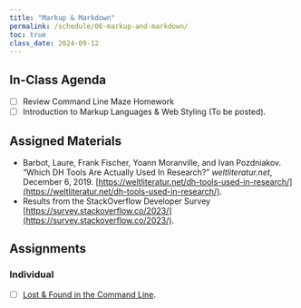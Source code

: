 ```yaml
---
title: "Markup & Markdown"
permalink: /schedule/06-markup-and-markdown/
toc: true
class_date: 2024-09-12
---
```


## In-Class Agenda

- [ ] Review Command Line Maze Homework
- [ ] Introduction to Markup Languages & Web Styling (To be posted).

## Assigned Materials

- Barbot, Laure, Frank Fischer, Yoann Moranville, and Ivan Pozdniakov. “Which DH Tools Are Actually Used In Research?” *weltliteratur.net*, December 6, 2019. [https://weltliteratur.net/dh-tools-used-in-research/](https://weltliteratur.net/dh-tools-used-in-research/).
- Results from the StackOverflow Developer Survey [https://survey.stackoverflow.co/2023/](https://survey.stackoverflow.co/2023/).

## Assignments

### Individual

- [ ] [Lost & Found in the Command Line]({{site.baseurl}}/materials/introducing-humanities-computing/06-intro-file-formats#homework-lost--found-in-the-command-line).